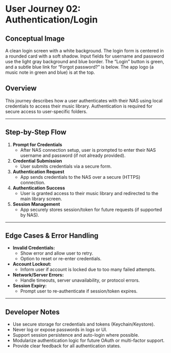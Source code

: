 # User Journey 02: Authentication/Login

## Conceptual Image
A clean login screen with a white background. The login form is centered in a rounded card with a soft shadow. Input fields for username and password use the light gray background and blue border. The “Login” button is green, and a subtle blue link for “Forgot password?” is below. The app logo (a music note in green and blue) is at the top.

## Overview
This journey describes how a user authenticates with their NAS using local credentials to access their music library. Authentication is required for secure access to user-specific folders.

---

## Step-by-Step Flow
1. **Prompt for Credentials**
   - After NAS connection setup, user is prompted to enter their NAS username and password (if not already provided).
2. **Credential Submission**
   - User submits credentials via a secure form.
3. **Authentication Request**
   - App sends credentials to the NAS over a secure (HTTPS) connection.
4. **Authentication Success**
   - User is granted access to their music library and redirected to the main library screen.
5. **Session Management**
   - App securely stores session/token for future requests (if supported by NAS).

---

## Edge Cases & Error Handling
- **Invalid Credentials:**
  - Show error and allow user to retry.
  - Option to reset or re-enter credentials.
- **Account Lockout:**
  - Inform user if account is locked due to too many failed attempts.
- **Network/Server Errors:**
  - Handle timeouts, server unavailability, or protocol errors.
- **Session Expiry:**
  - Prompt user to re-authenticate if session/token expires.

---

## Developer Notes
- Use secure storage for credentials and tokens (Keychain/Keystore).
- Never log or expose passwords in logs or UI.
- Support session persistence and auto-login where possible.
- Modularize authentication logic for future OAuth or multi-factor support.
- Provide clear feedback for all authentication states. 